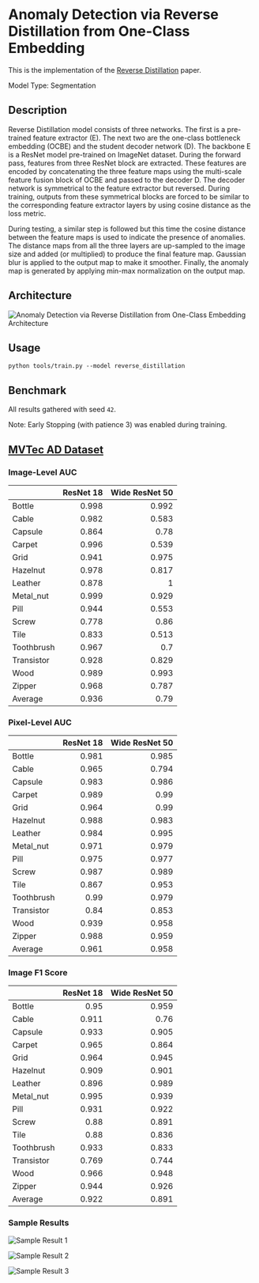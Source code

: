 # Anomaly Detection via Reverse Distillation from One-Class Embedding

This is the implementation of the [Reverse Distillation](https://arxiv.org/pdf/2201.10703v2.pdf) paper.

Model Type: Segmentation

## Description

Reverse Distillation model consists of three networks. The first is a pre-trained feature extractor (E). The next two are the one-class bottleneck embedding (OCBE) and the student decoder network (D). The backbone E is a ResNet model pre-trained on ImageNet dataset. During the forward pass, features from three ResNet block are extracted. These features are encoded by concatenating the three feature maps using the multi-scale feature fusion block of OCBE and passed to the decoder D. The decoder network is symmetrical to the feature extractor but reversed. During training, outputs from these symmetrical blocks are forced to be similar to the corresponding feature extractor layers by using cosine distance as the loss metric.

During testing, a similar step is followed but this time the cosine distance between the feature maps is used to indicate the presence of anomalies. The distance maps from all the three layers are up-sampled to the image size and added (or multiplied) to produce the final feature map. Gaussian blur is applied to the output map to make it smoother. Finally, the anomaly map is generated by applying min-max normalization on the output map.

## Architecture

![Anomaly Detection via Reverse Distillation from One-Class Embedding Architecture](../../../docs/source/images/reverse_distillation/architecture.png "Reverse Distillation Architecture")

## Usage

`python tools/train.py --model reverse_distillation`

## Benchmark

All results gathered with seed `42`.

Note: Early Stopping (with patience 3) was enabled during training.

## [MVTec AD Dataset](https://www.mvtec.com/company/research/datasets/mvtec-ad)

### Image-Level AUC

|            | ResNet 18 | Wide ResNet 50 |
| :--------- | --------: | -------------: |
| Bottle     |     0.998 |          0.992 |
| Cable      |     0.982 |          0.583 |
| Capsule    |     0.864 |           0.78 |
| Carpet     |     0.996 |          0.539 |
| Grid       |     0.941 |          0.975 |
| Hazelnut   |     0.978 |          0.817 |
| Leather    |     0.878 |              1 |
| Metal_nut  |     0.999 |          0.929 |
| Pill       |     0.944 |          0.553 |
| Screw      |     0.778 |           0.86 |
| Tile       |     0.833 |          0.513 |
| Toothbrush |     0.967 |            0.7 |
| Transistor |     0.928 |          0.829 |
| Wood       |     0.989 |          0.993 |
| Zipper     |     0.968 |          0.787 |
| Average    |     0.936 |           0.79 |

### Pixel-Level AUC

|            | ResNet 18 | Wide ResNet 50 |
| :--------- | --------: | -------------: |
| Bottle     |     0.981 |          0.985 |
| Cable      |     0.965 |          0.794 |
| Capsule    |     0.983 |          0.986 |
| Carpet     |     0.989 |           0.99 |
| Grid       |     0.964 |           0.99 |
| Hazelnut   |     0.988 |          0.983 |
| Leather    |     0.984 |          0.995 |
| Metal_nut  |     0.971 |          0.979 |
| Pill       |     0.975 |          0.977 |
| Screw      |     0.987 |          0.989 |
| Tile       |     0.867 |          0.953 |
| Toothbrush |      0.99 |          0.979 |
| Transistor |      0.84 |          0.853 |
| Wood       |     0.939 |          0.958 |
| Zipper     |     0.988 |          0.959 |
| Average    |     0.961 |          0.958 |

### Image F1 Score

|            | ResNet 18 | Wide ResNet 50 |
| :--------- | --------: | -------------: |
| Bottle     |      0.95 |          0.959 |
| Cable      |     0.911 |           0.76 |
| Capsule    |     0.933 |          0.905 |
| Carpet     |     0.965 |          0.864 |
| Grid       |     0.964 |          0.945 |
| Hazelnut   |     0.909 |          0.901 |
| Leather    |     0.896 |          0.989 |
| Metal_nut  |     0.995 |          0.939 |
| Pill       |     0.931 |          0.922 |
| Screw      |      0.88 |          0.891 |
| Tile       |      0.88 |          0.836 |
| Toothbrush |     0.933 |          0.833 |
| Transistor |     0.769 |          0.744 |
| Wood       |     0.966 |          0.948 |
| Zipper     |     0.944 |          0.926 |
| Average    |     0.922 |          0.891 |

### Sample Results

![Sample Result 1](../../../docs/source/images/reverse_distillation/results/0.png "Sample Result 1")

![Sample Result 2](../../../docs/source/images/reverse_distillation/results/1.png "Sample Result 2")

![Sample Result 3](../../../docs/source/images/reverse_distillation/results/2.png "Sample Result 3")
